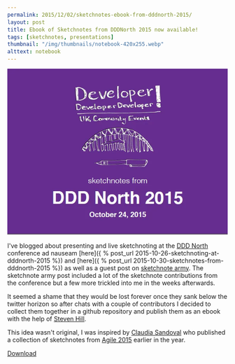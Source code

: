 ```yaml
---
permalink: 2015/12/02/sketchnotes-ebook-from-dddnorth-2015/
layout: post
title: Ebook of Sketchnotes from DDDNorth 2015 now available!
tags: [sketchnotes, presentations]
thumbnail: "/img/thumbnails/notebook-420x255.webp"
alttext: notebook
---
```


<img src="/img/posts/sketchnotes-ebook-from-dddnorth-2015/dddnorth-cover.webp" class="u-max-full-width" alt="Cover Page" />

I've blogged about presenting and live sketchnoting at the [DDD North](http://www.dddnorth.co.uk/)
conference ad nauseam [here]({ % post_url 2015-10-26-sketchnoting-at-dddnorth-2015 %})
and [here]({ % post_url 2015-10-30-sketchnotes-from-dddnorth-2015 %}) as well as a guest post
on [sketchnote army](http://sketchnotearmy.com/blog/2015/10/30/sketchnoting-at-dddnorth-2015-derek-graham.html).
The sketchnote army post included a lot of the sketchnote contributions from the conference but a few
more trickled into me in the weeks afterwards.

It seemed a shame that they would be lost forever once they sank below the twitter horizon so after chats with a
couple of contributors I decided to collect them together in a github repository and publish them as an ebook with
the help of [Steven Hill](https://www.twitter.com/MrStevenHill).

This idea wasn't original, I was inspired by [Claudia Sandoval](https://twitter.com/claumsandoval/) who published
a collection of sketchnotes from [Agile 2015](http://agile2015.agilealliance.org/) earlier in the year.

[Download](https://github.com/deejaygraham/dddnorth-2015-sketchnotes/releases/download/v1.0/dddnorth-sketchnotes.pdf)
